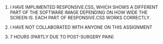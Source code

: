 1. I HAVE IMPLIMENTED RESPONSIVE.CSS, WHICH SHOWS A DIFFERENT PART OF THE SOFTWARE IMAGE DEPENDING ON HOW WIDE THE SCREEN IS. EACH PART OF RESPONSIVE.CSS WORKS CORRECTLY.

2. I HAVE NOT COLLABORATED WITH ANYONE ON THIS ASSIGNMENT

3. 7 HOURS (PARTLY DUE TO POST-SURGERY PAIN)
